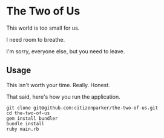 # The Two of Us

This world is too small for us.

I need room to breathe.

I'm sorry, everyone else, but you need to leave.

## Usage

This isn't worth your time. Really. Honest.

That said, here's how you run the application.

```
git clone git@github.com:citizenparker/the-two-of-us.git
cd the-two-of-us
gem install bundler
bundle install
ruby main.rb
```
